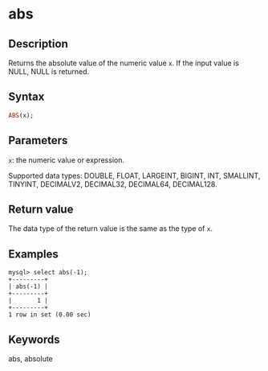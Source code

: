 ---
---

# abs

## Description

Returns the absolute value of the numeric value `x`. If the input value is NULL, NULL is returned.

## Syntax

```Haskell
ABS(x);
```

## Parameters

`x`: the numeric value or expression.

Supported data types: DOUBLE, FLOAT, LARGEINT, BIGINT, INT, SMALLINT, TINYINT, DECIMALV2, DECIMAL32, DECIMAL64, DECIMAL128.

## Return value

The data type of the return value is the same as the type of `x`.

## Examples

```Plain Text
mysql> select abs(-1);
+---------+
| abs(-1) |
+---------+
|       1 |
+---------+
1 row in set (0.00 sec)
```

## Keywords

abs, absolute
